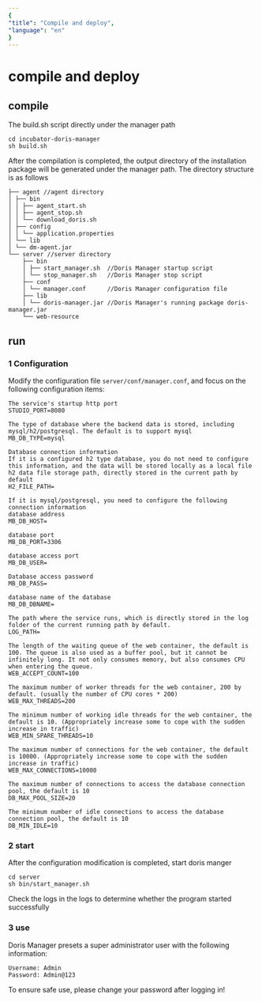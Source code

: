 ```yaml
---
{
"title": "Compile and deploy",
"language": "en"
}
---
```


<!--
Licensed to the Apache Software Foundation (ASF) under one
or more contributor license agreements. See the NOTICE file
distributed with this work for additional information
regarding copyright ownership. The ASF licenses this file
to you under the Apache License, Version 2.0 (the
"License"); you may not use this file except in compliance
with the License. You may obtain a copy of the License at

  http://www.apache.org/licenses/LICENSE-2.0

Unless required by applicable law or agreed to in writing,
software distributed under the License is distributed on an
"AS IS" BASIS, WITHOUT WARRANTIES OR CONDITIONS OF ANY
KIND, either express or implied. See the License for the
specific language governing permissions and limitations
under the License.
-->

# compile and deploy

## compile
The build.sh script directly under the manager path
```shell
cd incubator-doris-manager
sh build.sh
````
After the compilation is completed, the output directory of the installation package will be generated under the manager path. The directory structure is as follows
````text
├── agent //agent directory
│ ├── bin
│ │ ├── agent_start.sh
│ │ ├── agent_stop.sh
│ │ └── download_doris.sh
│ ├── config
│ │ └── application.properties
│ └── lib
│ └── dm-agent.jar
└── server //server directory
    ├── bin
    │ ├── start_manager.sh  //Doris Manager startup script
    │ └── stop_manager.sh   //Doris Manager stop script
    ├── conf
    │ └── manager.conf      //Doris Manager configuration file
    ├── lib
    │ └── doris-manager.jar //Doris Manager's running package doris-manager.jar
    └── web-resource
````

## run
### 1 Configuration
Modify the configuration file `server/conf/manager.conf`, and focus on the following configuration items:
````$xslt
The service's startup http port
STUDIO_PORT=8080

The type of database where the backend data is stored, including mysql/h2/postgresql. The default is to support mysql
MB_DB_TYPE=mysql

Database connection information
If it is a configured h2 type database, you do not need to configure this information, and the data will be stored locally as a local file
h2 data file storage path, directly stored in the current path by default
H2_FILE_PATH=

If it is mysql/postgresql, you need to configure the following connection information
database address
MB_DB_HOST=

database port
MB_DB_PORT=3306

database access port
MB_DB_USER=

Database access password
MB_DB_PASS=

database name of the database
MB_DB_DBNAME=

The path where the service runs, which is directly stored in the log folder of the current running path by default.
LOG_PATH=

The length of the waiting queue of the web container, the default is 100. The queue is also used as a buffer pool, but it cannot be infinitely long. It not only consumes memory, but also consumes CPU when entering the queue.
WEB_ACCEPT_COUNT=100

The maximum number of worker threads for the web container, 200 by default. (usually the number of CPU cores * 200)
WEB_MAX_THREADS=200

The minimum number of working idle threads for the web container, the default is 10. (Appropriately increase some to cope with the sudden increase in traffic)
WEB_MIN_SPARE_THREADS=10

The maximum number of connections for the web container, the default is 10000. (Appropriately increase some to cope with the sudden increase in traffic)
WEB_MAX_CONNECTIONS=10000

The maximum number of connections to access the database connection pool, the default is 10
DB_MAX_POOL_SIZE=20

The minimum number of idle connections to access the database connection pool, the default is 10
DB_MIN_IDLE=10
````

### 2 start
After the configuration modification is completed, start doris manger
````$xslt
cd server
sh bin/start_manager.sh
````
Check the logs in the logs to determine whether the program started successfully

### 3 use
Doris Manager presets a super administrator user with the following information:
````$xslt
Username: Admin
Password: Admin@123
````
To ensure safe use, please change your password after logging in!
